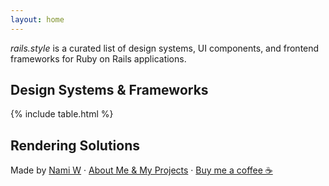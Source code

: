 ```yaml
---
layout: home
---
```


<style>
  {% include assets/main.css %}
</style>

_rails.style_ is a curated list of design systems, UI components, and frontend frameworks for Ruby on Rails applications.

<!-- TODO desc -->

## Design Systems & Frameworks

<!-- TODO component libraries -->

<!-- view component -->
<!-- phlex -->
<!-- cells -->
<!-- draper -->

{% include table.html %}

## Rendering Solutions

<footer>

Made by [Nami W](https://nami.land) · [About Me & My Projects](https://nami.land/about) · [Buy me a coffee ☕️](https://buymeacoffee.com/namiw)

</footer>

<script defer src="/assets/main.js"></script>
<script defer src="https://cdn.jsdelivr.net/npm/alpinejs@3.x.x/dist/cdn.min.js"></script>
